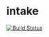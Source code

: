 # intake

[![Build Status](https://api.travis-ci.org/ContinuumIO/intake.svg?branch=master)](https://travis-ci.org/ContinuumIO/intake)
